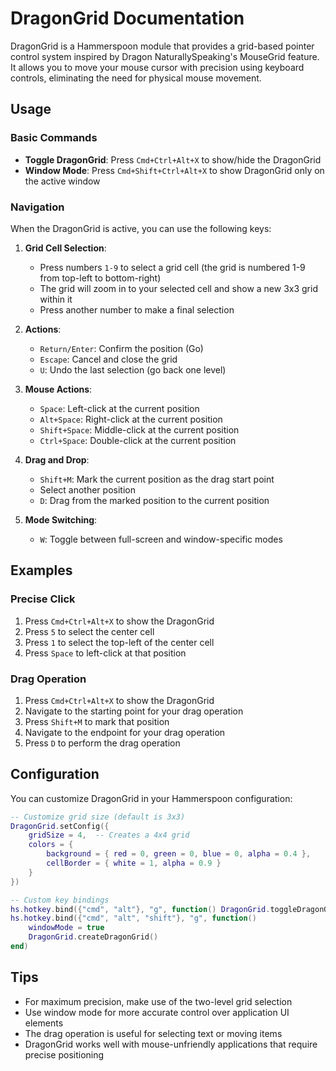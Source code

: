 # DragonGrid Documentation

DragonGrid is a Hammerspoon module that provides a grid-based pointer control system inspired by Dragon NaturallySpeaking's MouseGrid feature. It allows you to move your mouse cursor with precision using keyboard controls, eliminating the need for physical mouse movement.

## Usage

### Basic Commands

- **Toggle DragonGrid**: Press `Cmd+Ctrl+Alt+X` to show/hide the DragonGrid
- **Window Mode**: Press `Cmd+Shift+Ctrl+Alt+X` to show DragonGrid only on the active window

### Navigation

When the DragonGrid is active, you can use the following keys:

1. **Grid Cell Selection**:
   - Press numbers `1-9` to select a grid cell (the grid is numbered 1-9 from top-left to bottom-right)
   - The grid will zoom in to your selected cell and show a new 3x3 grid within it
   - Press another number to make a final selection
   
2. **Actions**:
   - `Return/Enter`: Confirm the position (Go)
   - `Escape`: Cancel and close the grid
   - `U`: Undo the last selection (go back one level)
   
3. **Mouse Actions**:
   - `Space`: Left-click at the current position
   - `Alt+Space`: Right-click at the current position
   - `Shift+Space`: Middle-click at the current position
   - `Ctrl+Space`: Double-click at the current position

4. **Drag and Drop**:
   - `Shift+M`: Mark the current position as the drag start point
   - Select another position
   - `D`: Drag from the marked position to the current position

5. **Mode Switching**:
   - `W`: Toggle between full-screen and window-specific modes

## Examples

### Precise Click

1. Press `Cmd+Ctrl+Alt+X` to show the DragonGrid
2. Press `5` to select the center cell
3. Press `1` to select the top-left of the center cell
4. Press `Space` to left-click at that position

### Drag Operation

1. Press `Cmd+Ctrl+Alt+X` to show the DragonGrid
2. Navigate to the starting point for your drag operation
3. Press `Shift+M` to mark that position
4. Navigate to the endpoint for your drag operation
5. Press `D` to perform the drag operation

## Configuration

You can customize DragonGrid in your Hammerspoon configuration:

```lua
-- Customize grid size (default is 3x3)
DragonGrid.setConfig({
    gridSize = 4,  -- Creates a 4x4 grid
    colors = {
        background = { red = 0, green = 0, blue = 0, alpha = 0.4 },
        cellBorder = { white = 1, alpha = 0.9 }
    }
})

-- Custom key bindings
hs.hotkey.bind({"cmd", "alt"}, "g", function() DragonGrid.toggleDragonGrid() end)
hs.hotkey.bind({"cmd", "alt", "shift"}, "g", function() 
    windowMode = true
    DragonGrid.createDragonGrid() 
end)
```

## Tips

- For maximum precision, make use of the two-level grid selection
- Use window mode for more accurate control over application UI elements
- The drag operation is useful for selecting text or moving items
- DragonGrid works well with mouse-unfriendly applications that require precise positioning 
